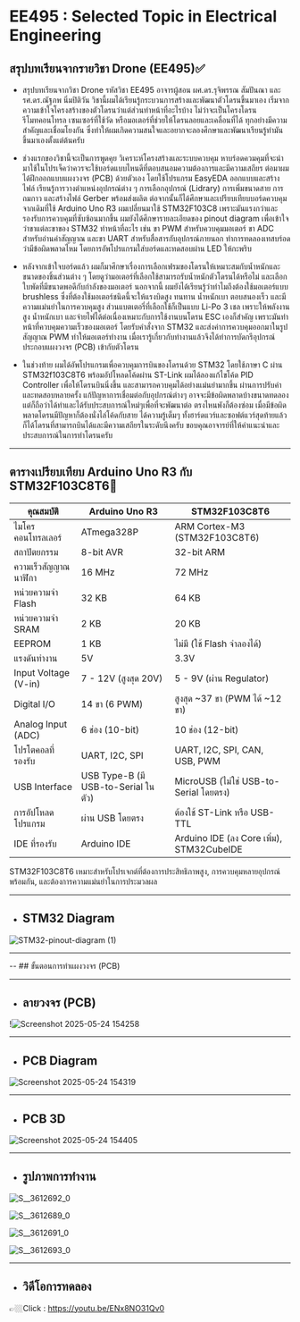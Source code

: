 # EE495 : Selected Topic in Electrical Engineering
## สรุปบทเรียนจากรายวิชา Drone (EE495)✅
- สรุปบทเรียนจากวิชา Drone รหัสวิชา EE495 อาจารผู้สอน  ผศ.ดร.รุจิพรรณ สัมปันณา และ รศ.ดร.ณัฐภพ นิ่มปิติวัน วิชานี้ผมได้เรียนรู้กระบวนการสร้างและพัฒนาตัวโดรนขึ้นมาเอง เริ่มจากความเข้าใจโครงสร้างของตัวโดรนว่าแต่ส่วนทำหน้าที่อะไรบ้าง  ไม่ว่าจะเป็นโครงโดรน รีโมทคอนโทรล เซนเซอร์ที่ใช้วัด หรือมอเตอร์ที่ช่วยให้โดรนลอยและเคลื่อนที่ได้ ทุกอย่างมีความสำคัญและเชื่อมโยงกัน ซึ่งทำให้ผมเกิดความสนใจและอยากจะลองศึกษาและพัฒนาเรียนรู้ทำมันขึ้นมาเองตั้งแต่ต้นครับ

- ช่วงแรกของวิชานี้จะเป็นการพูดคุย วิเคราะห์โครงสร้างและระบบควบคุม หาบร์อดควมคุมที่จะนำมาใช้ในโปรเจ็คว่าควรจะใช้บอร์ดแบบไหนดีที่ตอบสนอมความต้องการและมีความเสถียร ต่อมาผมได้ฝึกออกแบบแผงวงจร (PCB) ด้วยตัวเอง โดยใช้โปรแกรม EasyEDA ออกแบบและสร้างไฟล์ เรียนรู้การวางตำแหน่งอุปกรณ์ต่าง ๆ การเลือกอุปกรณ์ (Lidrary) การเพิ่มขนาดสาย การถมกาว  และสร้างไฟล์ Gerber พร้อมส่งผลิต ต่อจากนั้นก็ได้ศึกษาและเปรียบเทียบบอร์ดควบคุม จากเดิมที่ใช้ Arduino Uno R3 ผมเปลี่ยนมาใช้ STM32F103C8 เพราะมันแรงกว่าและรองรับการควบคุมที่ซับซ้อนมากขึ้น ผมยังได้ศึกษารายละเอียดของ pinout diagram เพื่อเข้าใจว่าขาแต่ละขาของ STM32 ทำหน้าที่อะไร เช่น ขา PWM สำหรับควบคุมมอเตอร์ ขา ADC สำหรับอ่านค่าสัญญาณ และขา UART สำหรับสื่อสารกับอุปกรณ์ภายนอก ทำการทดลองเทสบร์อดว่ามีข้อผิดพลาดไหม โดยการอัพโปรแกรมใส่บอร์ดและทดสอบผ่าน LED ให้กะพริบ

- หลังจากเข้าใจบอร์ดแล้ว ผมก็มาศึกษาเรื่องการเลือกเฟรมของโดรนให้เหมาะสมกับน้ำหนักและขนาดของชิ้นส่วนต่าง ๆ โดยดูว่ามอเตอร์ที่เลือกใช้สามารถรับน้ำหนักตัวโดรนได้หรือไม่ และเลือกใบพัดที่มีขนาดพอดีกับกำลังของมอเตอร์ นอกจากนี้ ผมยังได้เรียนรู้ว่าทำไมถึงต้องใช้มอเตอร์แบบ brushless ซึ่งที่ต้องใช้มอเตอร์ชนิดนี้จะให้แรงบิดสูง ทนทาน น้ำหนักเบา ตอบสนองเร็ว และมีความแม่นยำในการควบคุมสูง ส่วนแบตเตอรี่ที่เลือกใช้ก็เป็นแบบ Li-Po 3 เชล เพราะให้พลังงานสูง น้ำหนักเบา และจ่ายไฟได้ต่อเนื่องเหมาะกับการใช้งานบนโดรน ESC เองก็สำคัญ เพราะมันทำหน้าที่ควบคุมความเร็วของมอเตอร์ โดยรับคำสั่งจาก STM32 และส่งค่าการควบคุมออกมาในรูป สัญญาณ PWM ทำให้มอเตอร์ทำงาน เมื่อเรารู้เกี่ยวกับทำงานแล้วจึงได้ทำการบัดกรีอุปกรณ์ประกอบแผงวงจร (PCB) เข้ากับตัวโดรน


- ในช่วงท้าย ผมได้อัพโปรแกรมเพื่อควบคุมการบินของโดรนด้วย STM32 โดยใช้ภาษา C ผ่าน STM32f103C8T6 พร้อมอัปโหลดโค้ดผ่าน ST-Link ผมได้ลองแก้ไขโค้ด PID Controller เพื่อให้โดรนบินนิ่งขึ้น และสามารถควบคุมได้อย่างแม่นยำมากขึ้น ผ่านการปรับค่าและทดสอบหลายครั้ง แก้ปัญหาการเชื่อมต่อกับอุปกรณ์ต่างๆ อาจจะมีข้อผิดพลาดบ้างขนาดทดลองแต่ก็ถือว่าได้ทำและได้รับประสบการณ์ใหม่ๆเพื่อที่จะพัฒนาต่อ ตรงไหนพังก็ต้องซ่อม เมื่อมีข้อผิดพลาดโดรนมีปัญหาก็ต้องนั่งไล่โค้ดกับสาย ได้ความรู้เต็มๆ ทั้งฮาร์ดแวร์และซอฟต์แวร์สุดท้ายแล้วก็ได้โดรนที่สามารถบินได้และมีความเสถียรในระดับนึงครับ ขอบคุณอาจารย์ที่ให้คำแนะนำและประสบการณ์ในการทำโดรนครับ



---

## ตารางเปรียบเทียบ Arduino Uno R3 กับ STM32F103C8T6👀

| **คุณสมบัติ**               | **Arduino Uno R3**                         | **STM32F103C8T6**                |
|-----------------------------|--------------------------------------------|----------------------------------------------|
| ไมโครคอนโทรลเลอร์          | ATmega328P                                 | ARM Cortex-M3 (STM32F103C8T6)                |
| สถาปัตยกรรม                | 8-bit AVR                                  | 32-bit ARM                                    |
| ความเร็วสัญญาณนาฬิกา       | 16 MHz                                     | 72 MHz                                        |
| หน่วยความจำ Flash          | 32 KB                                      | 64 KB                                         |
| หน่วยความจำ SRAM           | 2 KB                                       | 20 KB                                         |
| EEPROM                      | 1 KB                                       | ไม่มี (ใช้ Flash จำลองได้)                   |
| แรงดันทำงาน                | 5V                                         | 3.3V                                          |
| Input Voltage (V-in)        | 7 - 12V (สูงสุด 20V)                       | 5 - 9V (ผ่าน Regulator)                      |
| Digital I/O                 | 14 ขา (6 PWM)                              | สูงสุด ~37 ขา (PWM ได้ ~12 ขา)              |
| Analog Input (ADC)          | 6 ช่อง (10-bit)                            | 10 ช่อง (12-bit)                             |
| โปรโตคอลที่รองรับ          | UART, I2C, SPI                             | UART, I2C, SPI, CAN, USB, PWM                |
| USB Interface               | USB Type-B (มี USB-to-Serial ในตัว)        | MicroUSB (ไม่ใช่ USB-to-Serial โดยตรง)      |
| การอัปโหลดโปรแกรม           | ผ่าน USB โดยตรง                            | ต้องใช้ ST-Link หรือ USB-TTL                |
| IDE ที่รองรับ               | Arduino IDE                                | Arduino IDE (ลง Core เพิ่ม), STM32CubeIDE    |

 STM32F103C8T6 เหมาะสำหรับโปรเจกต์ที่ต้องการประสิทธิภาพสูง, การควบคุมหลายอุปกรณ์พร้อมกัน, และต้องการความแม่นยำในการประมวลผล 
 
---




- ## STM32 Diagram


![STM32-pinout-diagram (1)](https://github.com/user-attachments/assets/d068b007-52a7-47ff-a6dd-b649eaab1e5c)


---

-- ## ขั้นตอนการทำแผงวงจร (PCB)

















---


- ## ลายวงจร (PCB)


!![Screenshot 2025-05-24 154258](https://github.com/user-attachments/assets/8a8ce8af-1517-484d-9e7a-ae7ca7e3fb87)


---

- ## PCB Diagram


![Screenshot 2025-05-24 154319](https://github.com/user-attachments/assets/15c54782-2c96-4f71-a479-6d1ccbbe019e)


---

- ## PCB 3D

![Screenshot 2025-05-24 154405](https://github.com/user-attachments/assets/0550666d-bec4-413c-9fe3-c4897ac6677b)


---


- ## รูปภาพการทำงาน

![S__3612692_0](https://github.com/user-attachments/assets/889c5e1a-2a82-4fb3-a28a-f2fe840088e3)


![S__3612689_0](https://github.com/user-attachments/assets/9602cb7f-b902-47e8-8eb7-10d9e0c5b34e)


![S__3612691_0](https://github.com/user-attachments/assets/59bfe664-e278-4857-8a34-ff56ac405285)


![S__3612693_0](https://github.com/user-attachments/assets/24703cc2-e4e8-4ccb-8799-81c3a31331cc)


---

- ## วิดีโอการทดลอง


👉🏼Click : https://youtu.be/ENx8NO31Qv0

